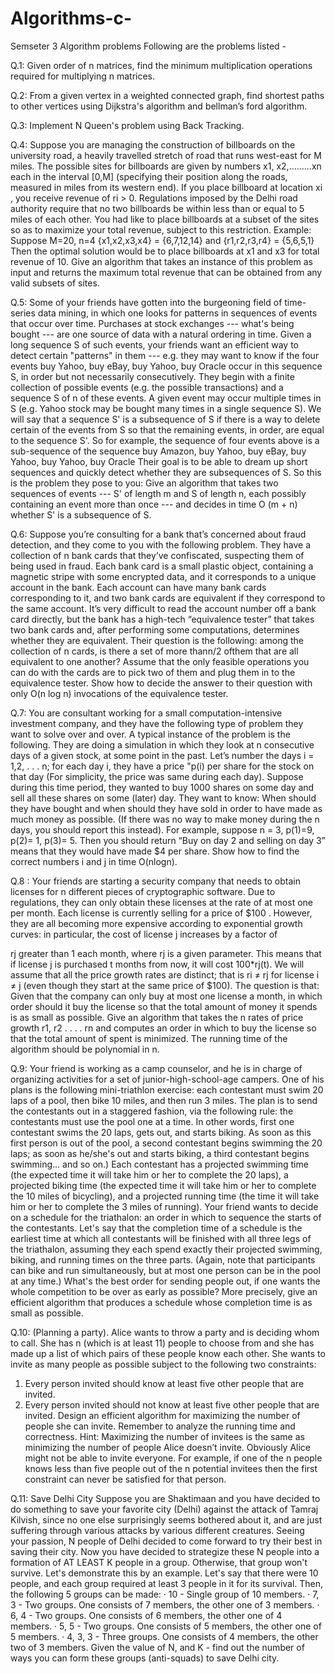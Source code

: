 # Algorithms-c-
Semseter 3 Algorithm problems
Following are the problems listed -


Q.1: Given order of n matrices, find the minimum multiplication operations required
for multiplying n matrices.

Q.2: From a given vertex in a weighted connected graph, find shortest paths to other
vertices using Dijkstra's algorithm and bellman’s ford algorithm.

Q.3: Implement N Queen's problem using Back Tracking.

Q.4: Suppose you are managing the construction of billboards on the university road,
a heavily travelled stretch of road that runs west-east for M miles. The possible sites
for billboards are given by numbers x1, x2,………xn each in the interval [0,M]
(specifying their position along the roads, measured in miles from its western end). If
you place billboard at location xi , you receive revenue of ri > 0.
Regulations imposed by the Delhi road authority require that no two billboards be
within less than or equal to 5 miles of each other. You had like to place billboards at
a subset of the sites so as to maximize your total revenue, subject to this restriction.
Example: Suppose M=20, n=4
{x1,x2,x3,x4} = {6,7,12,14} and {r1,r2,r3,r4} = {5,6,5,1}
Then the optimal solution would be to place billboards at x1 and x3 for total revenue
of 10.
Give an algorithm that takes an instance of this problem as input and returns the
maximum total revenue that can be obtained from any valid subsets of sites.


Q.5: Some of your friends have gotten into the burgeoning field of time-series data
mining, in which one looks for patterns in sequences of events that occur over time.
Purchases at stock exchanges --- what's being bought --- are one source of data with a
natural ordering in time. Given a long sequence S of such events, your friends want an
efficient way to detect certain "patterns" in them --- e.g. they may want to know if the
four events
buy Yahoo, buy eBay, buy Yahoo, buy Oracle
occur in this sequence S, in order but not necessarily consecutively. They begin with a
finite collection of possible events (e.g. the possible transactions) and a sequence S of
n of these events. A given event may occur multiple times in S (e.g. Yahoo stock may
be bought many times in a single sequence S). We will say that a sequence S' is a
subsequence of S if there is a way to delete certain of the events from S so that the
remaining events, in order, are equal to the sequence S'. So for example, the sequence
of four events above is a sub-sequence of the sequence
buy Amazon, buy Yahoo, buy eBay, buy Yahoo, buy Yahoo, buy Oracle
Their goal is to be able to dream up short sequences and quickly detect whether they
are subsequences of S. So this is the problem they pose to you: Give an algorithm that
takes two sequences of events --- S' of length m and S of length n, each possibly
containing an event more than once --- and decides in time O (m + n) whether S' is a
subsequence of S.


Q.6: Suppose you’re consulting for a bank that’s concerned about fraud detection, and
they come to you with the following problem. They have a collection of n bank cards
that they’ve confiscated, suspecting them of being used in fraud. Each bank card is a
small plastic object, containing a magnetic stripe with some encrypted data, and it
corresponds to a unique account in the bank. Each account can have many bank cards
corresponding to it, and two bank cards are equivalent if they correspond to the same
account. It’s very difficult to read the account number off a bank card directly, but the
bank has a high-tech “equivalence tester” that takes two bank cards and, after
performing some computations, determines whether they are equivalent.
Their question is the following: among the collection of n cards, is there a set of more
thann/2 ofthem that are all equivalent to one another? Assume that the only feasible
operations you can do with the cards are to pick two of them and plug them in to the
equivalence tester. Show how to decide the answer to their question with only O(n log
n) invocations of the equivalence tester.


Q.7: You are consultant working for a small computation-intensive investment
company, and they have the following type of problem they want to solve over and
over. A typical instance of the problem is the following. They are doing a simulation
in which they look at n consecutive days of a given stock, at some point in the past.
Let’s number the days i = 1,2, . . . n; for each day i, they have a price "p(i) per share
for the stock on that day (For simplicity, the price was same during each day).
Suppose during this time period, they wanted to buy 1000 shares on some day and sell
all these shares on some (later) day. They want to know: When should they have
bought and when should they have sold in order to have made as much money as
possible. (If there was no way to make money during the n days, you should report
this instead).
For example, suppose n = 3, p(1)=9, p(2)= 1, p(3)= 5. Then you should return
“Buy on day 2 and selling on day 3” means that they would have made $4 per share.
Show how to find the correct numbers i and j in time O(nlogn).


Q.8 : Your friends are starting a security company that needs to obtain licenses for n
different pieces of cryptographic software. Due to regulations, they can only obtain
these licenses at the rate of at most one per month. Each license is currently selling for
a price of $100 . However, they are all becoming more expensive according to
exponential growth curves: in particular, the cost of license j increases by a factor of

rj greater than 1 each month, where 
rj is a given parameter. This means that if license
j is purchased t months from now, it will cost 100*rj(t). We will assume that all the
price growth rates are distinct; that is 
ri ≠ rj for license i ≠ j (even though they start
at the same price of $100).
The question is that: Given that the company can only buy at most one license a
month, in which order should it buy the license so that the total amount of money it
spends is as small as possible.
Give an algorithm that takes the n rates of price growth 
r1,
r2
.
.
.
.
rn and computes
an order in which to buy the license so that the total amount of spent is minimized.
The running time of the algorithm should be polynomial in n.


Q.9: Your friend is working as a camp counselor, and he is in charge of organizing
activities for a set of junior-high-school-age campers. One of his plans is the
following mini-triathlon exercise: each contestant must swim 20 laps of a pool, then
bike 10 miles, and then run 3 miles. The plan is to send the contestants out in a
staggered fashion, via the following rule: the contestants must use the pool one at a
time. In other words, first one contestant swims the 20 laps, gets out, and starts biking.
As soon as this first person is out of the pool, a second contestant begins swimming
the 20 laps; as soon as he/she's out and starts biking, a third contestant begins
swimming... and so on.)
Each contestant has a projected swimming time (the expected time it will take him or
her to complete the 20 laps), a projected biking time (the expected time it will take
him or her to complete the 10 miles of bicycling), and a projected running time (the
time it will take him or her to complete the 3 miles of running). Your friend wants to
decide on a schedule for the triathalon: an order in which to sequence the starts of the
contestants. Let's say that the completion time of a schedule is the earliest time at
which all contestants will be finished with all three legs of the triathalon, assuming
they each spend exactly their projected swimming, biking, and running times on the
three parts. (Again, note that participants can bike and run simultaneously, but at most
one person can be in the pool at any time.) What's the best order for sending people
out, if one wants the whole competition to be over as early as possible? More
precisely, give an efficient algorithm that produces a schedule whose completion time
is as small as possible.


Q.10: (Planning a party).
Alice wants to throw a party and is deciding whom to call. She has n (which is at least
11) people to choose from and she has made up a list of which pairs of these people
know each other. She wants to invite as many people as possible subject to the
following two constraints:
1. Every person invited should know at least five other people that are invited.
2. Every person invited should not know at least five other people that are invited.
Design an efficient algorithm for maximizing the number of people she can invite.
Remember to analyze the running time and correctness.
Hint: Maximizing the number of invitees is the same as minimizing the number of
people Alice doesn’t invite. Obviously Alice might not be able to invite everyone. For
example, if one of the n people knows less than five people out of the n potential
invitees then the first constraint can never be satisfied for that person.


Q.11: Save Delhi City
Suppose you are Shaktimaan and you have decided to do something to save your
favorite city (Delhi) against the attack of Tamraj Kilvish, since no one else
surprisingly seems bothered about it, and are just suffering through various attacks by
various different creatures.
Seeing your passion, N people of Delhi decided to come forward to try their best in
saving their city. Now you have decided to strategize these N people into a formation
of AT LEAST K people in a group. Otherwise, that group won't survive.
Let's demonstrate this by an example. Let's say that there were 10 people, and each
group required at least 3 people in it for its survival. Then, the following 5 groups can
be made:
· 10 - Single group of 10 members.
· 7, 3 - Two groups. One consists of 7 members, the other one of 3 members.
· 6, 4 - Two groups. One consists of 6 members, the other one of 4 members.
· 5, 5 - Two groups. One consists of 5 members, the other one of 5 members.
· 4, 3, 3 - Three groups. One consists of 4 members, the other two of 3 members.
Given the value of N, and K - find out the number of ways you can form these groups
(anti-squads) to save Delhi city.
